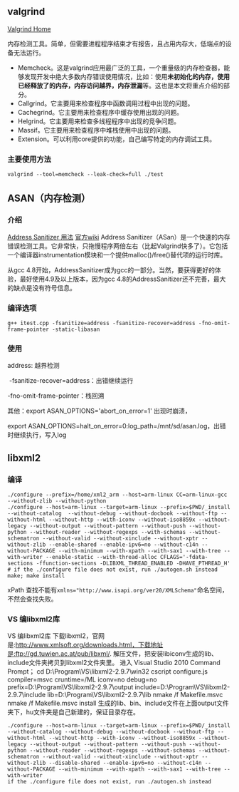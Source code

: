 ## valgrind

[Valgrind Home](https://valgrind.org/)

内存检测工具。简单，但需要进程程序结束才有报告，且占用内存大，低端点的设备无法运行。

- Memcheck。这是valgrind应用最广泛的工具，一个重量级的内存检查器，能够发现开发中绝大多数内存错误使用情况，比如：使用**未初始化的内存，使用已经释放了的内存，内存访问越界，内存泄漏**等。这也是本文将重点介绍的部分。
- Callgrind。它主要用来检查程序中函数调用过程中出现的问题。
- Cachegrind。它主要用来检查程序中缓存使用出现的问题。
- Helgrind。它主要用来检查多线程程序中出现的竞争问题。
- Massif。它主要用来检查程序中堆栈使用中出现的问题。
- Extension。可以利用core提供的功能，自己编写特定的内存调试工具。

### 主要使用方法
`valgrind --tool=memcheck --leak-check=full ./test`

## ASAN（内存检测）

### 介绍
[Address Sanitizer 用法](https://www.jianshu.com/p/3a2df9b7c353)
[官方wiki](https://github.com/google/sanitizers/wiki/AddressSanitizer)
Address Sanitizer（ASan）是一个快速的内存错误检测工具。它非常快，只拖慢程序两倍左右（比起Valgrind快多了）。它包括一个编译器instrumentation模块和一个提供malloc()/free()替代项的运行时库。

从gcc 4.8开始，AddressSanitizer成为gcc的一部分。当然，要获得更好的体验，最好使用4.9及以上版本，因为gcc 4.8的AddressSanitizer还不完善，最大的缺点是没有符号信息。

### 编译选项
`g++ itest.cpp -fsanitize=address -fsanitize-recover=address -fno-omit-frame-pointer -static-libasan`

### 使用
address: 越界检测

 -fsanitize-recover=address：出错继续运行

-fno-omit-frame-pointer：栈回溯

其他：export ASAN_OPTIONS='abort_on_error=1' 出现时崩溃，

export ASAN_OPTIONS=halt_on_error=0:log_path=/mnt/sd/asan.log，出错时继续执行，写入log


## libxml2
### 编译
```shell
./configure --prefix=/home/xml2_arm --host=arm-linux CC=arm-linux-gcc --without-zlib --without-python
./configure --host=arm-linux --target=arm-linux --prefix=$PWD/_install --without-catalog  --without-debug --without-docbook --without-ftp --without-html --without-http --with-iconv --without-iso8859x --without-legacy --without-output --without-pattern --without-push --without-python --without-reader --without-regexps --with-schemas --without-schematron --without-valid --without-xinclude --without-xptr --without-zlib --enable-shared --enable-ipv6=no --without-c14n --without-PACKAGE --with-minimum --with-xpath --with-sax1 --with-tree --with-writer --enable-static --with-thread-alloc CFLAGS='-fdata-sections -ffunction-sections -DLIBXML_THREAD_ENABLED -DHAVE_PTHREAD_H'
# if the ./configure file does not exist, run ./autogen.sh instead
make; make install
```

xPath 查找不能有`xmlns="http://www.isapi.org/ver20/XMLSchema"`命名空间，不然会查找失败。

### VS 编libxml2库
VS 编libxml2库
下载libxml2，官网是:http://www.xmlsoft.org/downloads.html，下载地址是:ftp://gd.tuwien.ac.at/pub/libxml/.
解压文件，把安装libiconv生成的lib、include文件夹拷贝到libxml2文件夹里。
进入 Visual Studio 2010 Command Prompt；
cd D:\Program\VS\libxml2-2.9.7\win32
cscript configure.js compiler=msvc cruntime=/ML iconv=no debug=no prefix=D:\Program\VS\libxml2-2.9.7\output include=D:\Program\VS\libxml2-2.9.7\include lib=D:\Program\VS\libxml2-2.9.7\lib
nmake /f Makefile.msvc
nmake /f Makefile.msvc install
生成的lib、bin、include文件在上面output文件夹下，hu文件夹是自己新建的，保证目录存在。
```shell
./configure --host=arm-linux --target=arm-linux --prefix=$PWD/_install --without-catalog --without-debug --without-docbook --without-ftp --without-html --without-http --with-iconv --without-iso8859x --without-legacy --without-output --without-pattern --without-push --without-python --without-reader --without-regexps --without-schemas --without-schematron --without-valid --without-xinclude --without-xptr --without-zlib --disable-shared --enable-ipv6=no --without-c14n --without-PACKAGE --with-minimum --with-xpath --with-sax1 --with-tree --with-writer 
if the ./configure file does not exist, run ./autogen.sh instead
```
